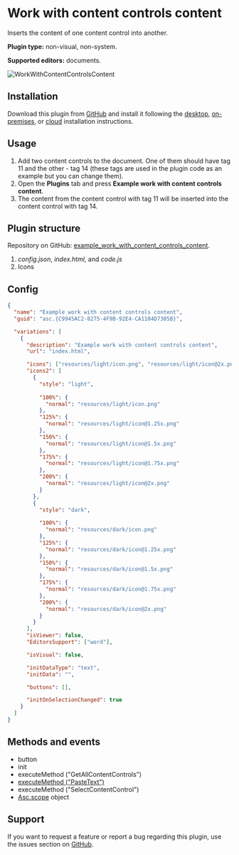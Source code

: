 # Work with content controls content

Inserts the content of one content control into another.

**Plugin type:** non-visual, non-system.

**Supported editors:** documents.

![WorkWithContentControlsContent](/assets/images/plugins/gifs/work-with-content-controls-content.gif)

## Installation

Download this plugin from [GitHub](https://github.com/ONLYOFFICE/sdkjs-plugins/tree/master/example_work_with_content_controls_content) and install it following the [desktop](/docs/plugin-and-macros/tutorials/installing/onlyoffice-desktop-editors.md), [on-premises](/docs/plugin-and-macros/tutorials/installing/onlyoffice-docs-on-premises.md), or [cloud](/docs/plugin-and-macros/tutorials/installing/onlyoffice-cloud.md) installation instructions.

## Usage

1. Add two content controls to the document. One of them should have tag 11 and the other - tag 14 (these tags are used in the plugin code as an example but you can change them).
2. Open the **Plugins** tab and press **Example work with content controls content**.
3. The content from the content control with tag 11 will be inserted into the content control with tag 14.

## Plugin structure

Repository on GitHub: [example_work_with_content_controls_content](https://github.com/ONLYOFFICE/sdkjs-plugins/tree/master/example_work_with_content_controls_content).

1. *config.json*, *index.html*, and *code.js*
2. Icons

## Config

``` json
{
  "name": "Example work with content controls content",
  "guid": "asc.{C9945AC2-8275-4F9B-92E4-CA1104D7305B}",

  "variations": [
    {
      "description": "Example work with content controls content",
      "url": "index.html",

      "icons": ["resources/light/icon.png", "resources/light/icon@2x.png"],
      "icons2": [
        {
          "style": "light",
                    
          "100%": {
            "normal": "resources/light/icon.png"
          },
          "125%": {
            "normal": "resources/light/icon@1.25x.png"
          },
          "150%": {
            "normal": "resources/light/icon@1.5x.png"
          },
          "175%": {
            "normal": "resources/light/icon@1.75x.png"
          },
          "200%": {
            "normal": "resources/light/icon@2x.png"
          }
        },
        {
          "style": "dark",
                    
          "100%": {
            "normal": "resources/dark/icon.png"
          },
          "125%": {
            "normal": "resources/dark/icon@1.25x.png"
          },
          "150%": {
            "normal": "resources/dark/icon@1.5x.png"
          },
          "175%": {
            "normal": "resources/dark/icon@1.75x.png"
          },
          "200%": {
            "normal": "resources/dark/icon@2x.png"
          }
        }
      ],
      "isViewer": false,
      "EditorsSupport": ["word"],

      "isVisual": false,

      "initDataType": "text",
      "initData": "",

      "buttons": [],

      "initOnSelectionChanged": true
    }
  ]
}
```

## Methods and events

- button
- init
- executeMethod ("GetAllContentControls")
- [executeMethod ("PasteText")](/docs/plugin-and-macros/interacting-with-editors/methods/text-document-api/Api/Methods/PasteText.md)
- executeMethod ("SelectContentControl")
- [Asc.scope](/docs/plugin-and-macros/interacting-with-editors/overview/how-to-call-commands.md#ascscope-object) object

## Support

If you want to request a feature or report a bug regarding this plugin, use the issues section on [GitHub](https://github.com/ONLYOFFICE/sdkjs-plugins/issues).
